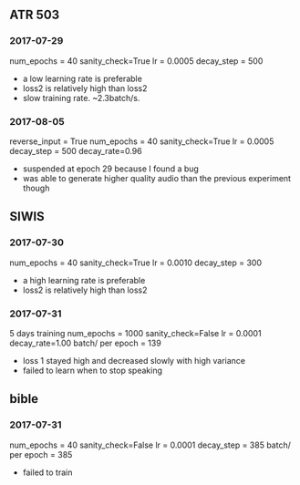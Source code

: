 ## ATR 503

### 2017-07-29
num_epochs = 40
sanity_check=True
lr = 0.0005
decay_step = 500

- a low learning rate is preferable
- loss2 is relatively high than loss2
- slow training rate. ~2.3batch/s.

### 2017-08-05
reverse_input = True
num_epochs = 40
sanity_check=True
lr = 0.0005
decay_step = 500
decay_rate=0.96

- suspended at epoch 29 because I found a bug
- was able to generate higher quality audio than the previous experiment though

## SIWIS

### 2017-07-30
num_epochs = 40
sanity_check=True
lr = 0.0010
decay_step = 300

- a high learning rate is preferable
- loss2 is relatively high than loss2

### 2017-07-31
5 days training
num_epochs = 1000
sanity_check=False
lr = 0.0001
decay_rate=1.00
batch/ per epoch = 139

- loss 1 stayed high and decreased slowly with high variance
- failed to learn when to stop speaking


## bible

### 2017-07-31
num_epochs = 40
sanity_check=False
lr = 0.0001
decay_step = 385
batch/ per epoch = 385

- failed to train